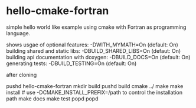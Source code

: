 # hello-cmake-fortran
simple hello world like example using cmake with Fortran as programming language.

shows usgae of optional features: -DWITH_MYMATH=On (default: On)
building shared and static libs: -DBUILD_SHARED_LIBS=On (defaut: On)
building api documentation with doxygen: -DBUILD_DOCS=On (default: On)
generating tests: -DBUILD_TESTING=On (default: On)

after cloning 

pushd hello-cmake-fortran
mkdir build
pushd build
cmake ../ 
make 
make install # use -DCMAKE_INSTALL_PREFIX=/path  to control the installation path
make docs
make test
popd 
popd
